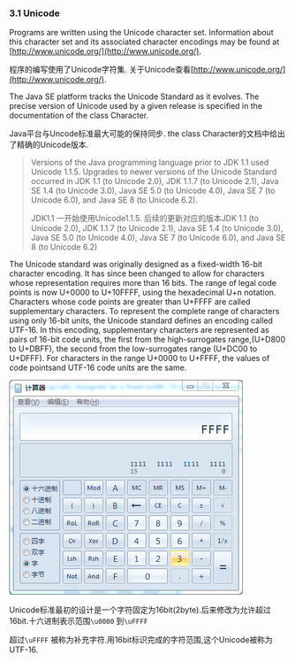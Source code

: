 ### 3.1 Unicode

Programs are written using the Unicode character set. Information about this character set and its associated character encodings may be found at [http://www.unicode.org/](http://www.unicode.org/).

程序的编写使用了Unicode字符集. 关于Unicode查看[http://www.unicode.org/](http://www.unicode.org/).

The Java SE platform tracks the Unicode Standard as it evolves. The precise version of Unicode used by a given release is specified in the documentation of the class Character.

Java平台与Uncode标准最大可能的保持同步. the class Character的文档中给出了精确的Unicode版本.

> Versions of the Java programming language prior to JDK 1.1 used Unicode 1.1.5. Upgrades to newer versions of the Unicode Standard occurred in JDK 1.1 \(to Unicode 2.0\), JDK 1.1.7 \(to Unicode 2.1\), Java SE 1.4 \(to Unicode 3.0\), Java SE 5.0 \(to Unicode 4.0\), Java SE 7 \(to Unicode 6.0\), and Java SE 8 \(to Unicode 6.2\).
>
> JDK1.1 一开始使用Unicode1.1.5. 后续的更新对应的版本JDK 1.1 \(to Unicode 2.0\), JDK 1.1.7 \(to Unicode 2.1\), Java SE 1.4 \(to Unicode 3.0\), Java SE 5.0 \(to Unicode 4.0\), Java SE 7 \(to Unicode 6.0\), and Java SE 8 \(to Unicode 6.2\)

The Unicode standard was originally designed as a fixed-width 16-bit character encoding. It has since been changed to allow for characters whose representation requires more than 16 bits. The range of legal code points is now U+0000 to U+10FFFF, using the hexadecimal U+n notation. Characters whose code points are greater than U+FFFF are called supplementary characters. To represent the complete range of characters using only 16-bit units, the Unicode standard defines an encoding called UTF-16. In this encoding, supplementary characters are represented as pairs of 16-bit code units, the first from the high-surrogates range,\(U+D800 to U+DBFF\), the second from the low-surrogates range \(U+DC00 to U+DFFF\). For characters in the range U+0000 to U+FFFF, the values of code pointsand UTF-16 code units are the same.

![](/assets/import1.png)

Unicode标准最初的设计是一个字符固定为16bit\(2byte\).后来修改为允许超过16bit.十六进制表示范围`\u0000` 到`\uFFFF`

超过`\uFFFF` 被称为补充字符.用16bit标识完成的字符范围,这个Unicode被称为UTF-16.

